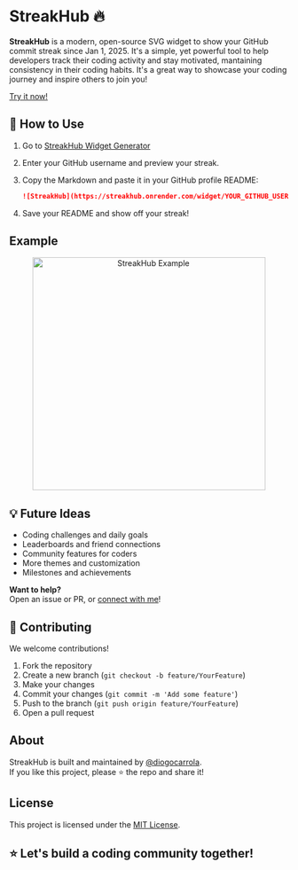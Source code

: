 # StreakHub 🔥

**StreakHub** is a modern, open-source SVG widget to show your GitHub commit streak since Jan 1, 2025. It's a simple, yet powerful tool to help developers track their coding activity and stay motivated, mantaining consistency in their coding habits.
It's a great way to showcase your coding journey and inspire others to join you!

[Try it now!](https://diogocarrola.github.io/streakhub/)

## 🚀 How to Use
1. Go to [StreakHub Widget Generator](https://diogocarrola.github.io/streakhub/)
2. Enter your GitHub username and preview your streak.
3. Copy the Markdown and paste it in your GitHub profile README:

   ```markdown
   ![StreakHub](https://streakhub.onrender.com/widget/YOUR_GITHUB_USERNAME)
   ```

4. Save your README and show off your streak!

## Example

<p align="center">
  <img src="https://streakhub.onrender.com/widget/diogocarrola?v=20250528" alt="StreakHub Example" width="420" />
</p>

## 💡 Future Ideas
- Coding challenges and daily goals
- Leaderboards and friend connections
- Community features for coders
- More themes and customization
- Milestones and achievements

**Want to help?**  
Open an issue or PR, or [connect with me](https://github.com/diogocarrola)!

## 🤝 Contributing
We welcome contributions!
1. Fork the repository
2. Create a new branch (`git checkout -b feature/YourFeature`)
3. Make your changes
4. Commit your changes (`git commit -m 'Add some feature'`)
5. Push to the branch (`git push origin feature/YourFeature`)
6. Open a pull request

## About
StreakHub is built and maintained by [@diogocarrola](https://github.com/diogocarrola).  
If you like this project, please ⭐️ the repo and share it!

## License
This project is licensed under the [MIT License](LICENSE).

## ⭐️ Let's build a coding community together!